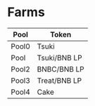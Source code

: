 # Farms

| Pool  | Token        |
|-------|--------------|
| Pool0 | Tsuki        |
| Pool  | Tsuki/BNB LP |
| Pool2 | BNBC/BNB LP  |
| Pool3 | Treat/BNB LP |
| Pool4 | Cake         |
 
